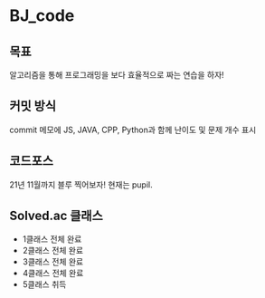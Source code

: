 # BJ_code

## 목표

알고리즘을 통해 프로그래밍을 보다 효율적으로 짜는 연습을 하자!



## 커밋 방식

commit 메모에 JS, JAVA, CPP, Python과 함께 난이도 및 문제 개수 표시



## 코드포스

21년 11월까지 블루 찍어보자! 현재는 pupil.



## Solved.ac 클래스

* 1클래스 전체 완료
* 2클래스 전체 완료
* 3클래스 전체 완료
* 4클래스 전체 완료
* 5클래스 취득

